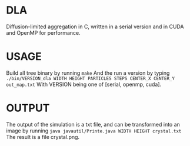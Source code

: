 # DLA
Diffusion-limited aggregation in C, written in a serial version and in CUDA and OpenMP for performance.

# USAGE
Build all tree binary by running
`make`
And the run a version by typing
`./bin/VERSION_dla WIDTH HEIGHT PARTICLES STEPS CENTER_X CENTER_Y out_map.txt`
With VERSION being one of [serial, openmp, cuda].

# OUTPUT
The output of the simulation is a txt file, and can be transformed into an image by running
`java javautil/Printe.java WIDTH HEIGHT crystal.txt`
The result is a file crystal.png.
